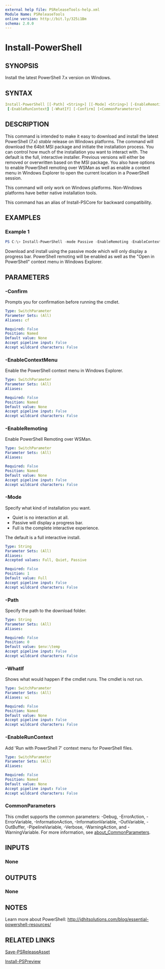 ```yaml
---
external help file: PSReleaseTools-help.xml
Module Name: PSReleaseTools
online version: http://bit.ly/325i1Bm
schema: 2.0.0
---
```


# Install-PowerShell

## SYNOPSIS

Install the latest PowerShell 7.x version on Windows.

## SYNTAX

```yaml
Install-PowerShell [[-Path] <String>] [[-Mode] <String>] [-EnableRemoting] [-EnableContextMenu]
 [-EnableRunContext] [-WhatIf] [-Confirm] [<CommonParameters>]
```

## DESCRIPTION

This command is intended to make it easy to download and install the latest PowerShell (7.x) *stable* release on Windows platforms. The command will download the 64bit MSI package and initiate the installation process. You can control how much of the installation you want to interact with. The default is the full, interactive installer. Previous versions will either be removed or overwritten based on the MSI package. You also have options to enable PowerShell remoting over WSMan as well as enable a context menu in Windows Explorer to open the current location in a PowerShell session.

This command will only work on Windows platforms. Non-Windows platforms have better native installation tools.

This command has an alias of Install-PSCore for backward compatibility.

## EXAMPLES

### Example 1

```powershell
PS C:\> Install-PowerShell -mode Passive -EnableRemoting -EnableContextMenu -EnableRunContext
```

Download and install using the passive mode which will only display a progress bar.
PowerShell remoting will be enabled as well as the "Open in PowerShell" context menu in Windows Explorer.

## PARAMETERS

### -Confirm

Prompts you for confirmation before running the cmdlet.

```yaml
Type: SwitchParameter
Parameter Sets: (All)
Aliases: cf

Required: False
Position: Named
Default value: None
Accept pipeline input: False
Accept wildcard characters: False
```

### -EnableContextMenu

Enable the PowerShell context menu in Windows Explorer.

```yaml
Type: SwitchParameter
Parameter Sets: (All)
Aliases:

Required: False
Position: Named
Default value: None
Accept pipeline input: False
Accept wildcard characters: False
```

### -EnableRemoting

Enable PowerShell Remoting over WSMan.

```yaml
Type: SwitchParameter
Parameter Sets: (All)
Aliases:

Required: False
Position: Named
Default value: None
Accept pipeline input: False
Accept wildcard characters: False
```

### -Mode

Specify what kind of installation you want.

- Quiet is no interaction at all.
- Passive will display a progress bar.
- Full is the complete interactive experience.

The default is a full interactive install.

```yaml
Type: String
Parameter Sets: (All)
Aliases:
Accepted values: Full, Quiet, Passive

Required: False
Position: 1
Default value: Full
Accept pipeline input: False
Accept wildcard characters: False
```

### -Path

Specify the path to the download folder.

```yaml
Type: String
Parameter Sets: (All)
Aliases:

Required: False
Position: 0
Default value: $env:\temp
Accept pipeline input: False
Accept wildcard characters: False
```

### -WhatIf

Shows what would happen if the cmdlet runs.
The cmdlet is not run.

```yaml
Type: SwitchParameter
Parameter Sets: (All)
Aliases: wi

Required: False
Position: Named
Default value: None
Accept pipeline input: False
Accept wildcard characters: False
```

### -EnableRunContext

Add 'Run with PowerShell 7' context menu for PowerShell files.

```yaml
Type: SwitchParameter
Parameter Sets: (All)
Aliases:

Required: False
Position: Named
Default value: None
Accept pipeline input: False
Accept wildcard characters: False
```

### CommonParameters

This cmdlet supports the common parameters: -Debug, -ErrorAction, -ErrorVariable, -InformationAction, -InformationVariable, -OutVariable, -OutBuffer, -PipelineVariable, -Verbose, -WarningAction, and -WarningVariable. For more information, see [about_CommonParameters](http://go.microsoft.com/fwlink/?LinkID=113216).

## INPUTS

### None

## OUTPUTS

### None

## NOTES

Learn more about PowerShell: http://jdhitsolutions.com/blog/essential-powershell-resources/

## RELATED LINKS

[Save-PSReleaseAsset](Save-PSReleaseAsset.md)

[Install-PSPreview](Install-PSPreview.md)
